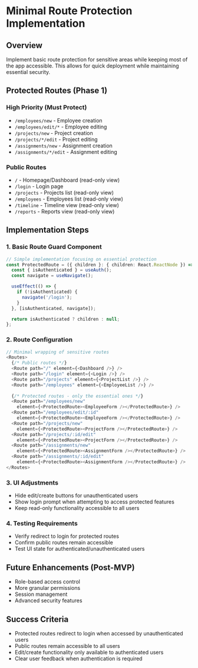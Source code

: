 # Minimal Route Protection Implementation

## Overview
Implement basic route protection for sensitive areas while keeping most of the app accessible. This allows for quick deployment while maintaining essential security.

## Protected Routes (Phase 1)

### High Priority (Must Protect)
- `/employees/new` - Employee creation
- `/employees/edit/*` - Employee editing
- `/projects/new` - Project creation
- `/projects/*/edit` - Project editing
- `/assignments/new` - Assignment creation
- `/assignments/*/edit` - Assignment editing

### Public Routes
- `/` - Homepage/Dashboard (read-only view)
- `/login` - Login page
- `/projects` - Projects list (read-only view)
- `/employees` - Employees list (read-only view)
- `/timeline` - Timeline view (read-only view)
- `/reports` - Reports view (read-only view)

## Implementation Steps

### 1. Basic Route Guard Component
```typescript
// Simple implementation focusing on essential protection
const ProtectedRoute = ({ children }: { children: React.ReactNode }) => {
  const { isAuthenticated } = useAuth();
  const navigate = useNavigate();

  useEffect(() => {
    if (!isAuthenticated) {
      navigate('/login');
    }
  }, [isAuthenticated, navigate]);

  return isAuthenticated ? children : null;
};
```

### 2. Route Configuration
```typescript
// Minimal wrapping of sensitive routes
<Routes>
  {/* Public routes */}
  <Route path="/" element={<Dashboard />} />
  <Route path="/login" element={<Login />} />
  <Route path="/projects" element={<ProjectList />} />
  <Route path="/employees" element={<EmployeeList />} />
  
  {/* Protected routes - only the essential ones */}
  <Route path="/employees/new" 
    element={<ProtectedRoute><EmployeeForm /></ProtectedRoute>} />
  <Route path="/employees/edit/:id" 
    element={<ProtectedRoute><EmployeeForm /></ProtectedRoute>} />
  <Route path="/projects/new" 
    element={<ProtectedRoute><ProjectForm /></ProtectedRoute>} />
  <Route path="/projects/:id/edit" 
    element={<ProtectedRoute><ProjectForm /></ProtectedRoute>} />
  <Route path="/assignments/new" 
    element={<ProtectedRoute><AssignmentForm /></ProtectedRoute>} />
  <Route path="/assignments/:id/edit" 
    element={<ProtectedRoute><AssignmentForm /></ProtectedRoute>} />
</Routes>
```

### 3. UI Adjustments
- Hide edit/create buttons for unauthenticated users
- Show login prompt when attempting to access protected features
- Keep read-only functionality accessible to all users

### 4. Testing Requirements
- Verify redirect to login for protected routes
- Confirm public routes remain accessible
- Test UI state for authenticated/unauthenticated users

## Future Enhancements (Post-MVP)
- Role-based access control
- More granular permissions
- Session management
- Advanced security features

## Success Criteria
- Protected routes redirect to login when accessed by unauthenticated users
- Public routes remain accessible to all users
- Edit/create functionality only available to authenticated users
- Clear user feedback when authentication is required